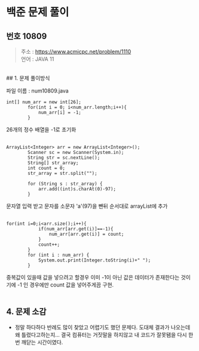 백준 문제 풀이
=============
번호 10809
---------

> 주소 : https://www.acmicpc.net/problem/1110 <br>
> 언어 : JAVA 11
<br>
## 1. 문제 풀이방식

파일 이름 : num10809.java

```
int[] num_arr = new int[26];
        for(int i = 0; i<num_arr.length;i++){
            num_arr[i] = -1;
        }
```
26개의 정수 배열을 -1로 초기화
<br>
<br>
```
ArrayList<Integer> arr = new ArrayList<Integer>();
        Scanner sc = new Scanner(System.in);
        String str = sc.nextLine();
        String[] str_array;
        int count = 0;
        str_array = str.split("");
        
        for (String s : str_array) {
            arr.add((int)s.charAt(0)-97);
        }
```
문자열 입력 받고 문자를 소문자 'a'(97)을 뺀뒤 순서대로 arrayList에 추가
<br>
<br>
```
for(int i=0;i<arr.size();i++){
            if(num_arr[arr.get(i)]==-1){
                num_arr[arr.get(i)] = count;
            }
            count++;
        }
        for (int i : num_arr) {
            System.out.print(Integer.toString(i)+" ");
        }
```
중복값이 있을때 값을 넣으려고 할경우 이미 -1이 아닌 값은 데이터가 존재한다는 것이기에 -1 인 경우에만 count 값을 넣어주게끔 구현.
<br>
<br>

## 4. 문제 소감

- 정말 하다하다 반례도 많이 찾았고 어렵기도 했던 문제다. 도대체 결과가 나오는데 왜 틀렸다고하는지... 결국 컴퓨터는 거짓말을 하지않고 내 코드가 잘못됌을 다시 한번 깨닫는 시간이였다.

